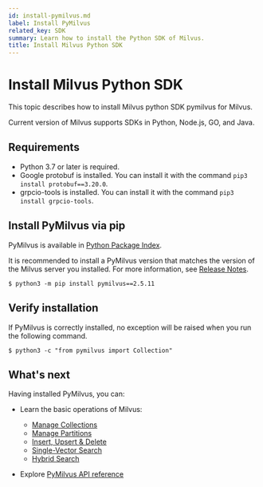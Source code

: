```yaml
---
id: install-pymilvus.md
label: Install PyMilvus
related_key: SDK
summary: Learn how to install the Python SDK of Milvus.
title: Install Milvus Python SDK
---
```


# Install Milvus Python SDK

This topic describes how to install Milvus python SDK pymilvus for Milvus.

Current version of Milvus supports SDKs in Python, Node.js, GO, and Java.

## Requirements

- Python 3.7 or later is required.
- Google protobuf is installed. You can install it with the command `pip3 install protobuf==3.20.0`.
- grpcio-tools is installed. You can install it with the command `pip3 install grpcio-tools`.

## Install PyMilvus via pip

PyMilvus is available in [Python Package Index](https://pypi.org/project/pymilvus/).

<div class="alert note">
It is recommended to install a PyMilvus version that matches the version of the Milvus server you installed. For more information, see <a href="release_notes.md">Release Notes</a>.
</div>

```
$ python3 -m pip install pymilvus==2.5.11
```

## Verify installation

If PyMilvus is correctly installed, no exception will be raised when you run the following command.

```
$ python3 -c "from pymilvus import Collection"
```



## What's next

Having installed PyMilvus, you can:

- Learn the basic operations of Milvus:
  - [Manage Collections](manage-collections.md)
  - [Manage Partitions](manage-partitions.md)
  - [Insert, Upsert & Delete](insert-update-delete.md)
  - [Single-Vector Search](single-vector-search.md)
  - [Hybrid Search](multi-vector-search.md)

- Explore [PyMilvus API reference](/api-reference/pymilvus/v2.4.x/About.md)

